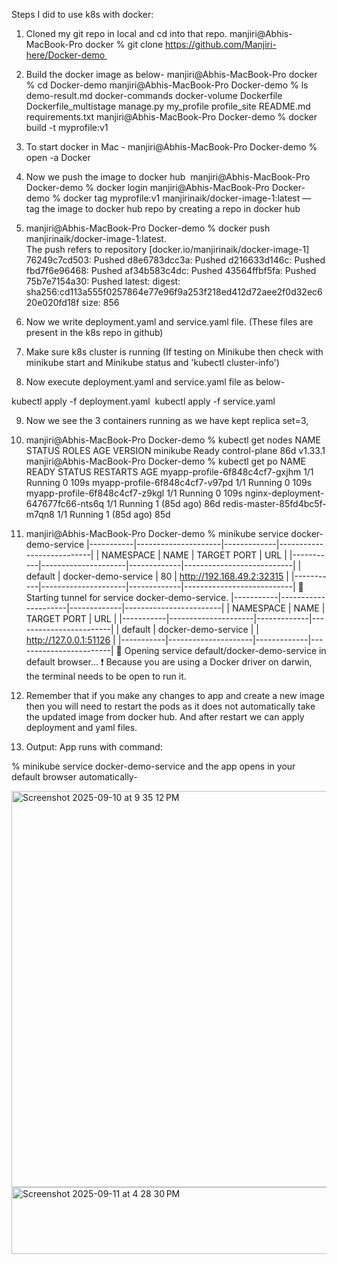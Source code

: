 Steps I did to use k8s with docker:

1. Cloned my git repo in local and cd into that repo. manjiri@Abhis-MacBook-Pro docker % git clone https://github.com/Manjiri-here/Docker-demo 

2. Build the docker image as below- manjiri@Abhis-MacBook-Pro docker % cd Docker-demo manjiri@Abhis-MacBook-Pro Docker-demo % ls demo-result.md		docker-commands		docker-volume		Dockerfile		Dockerfile_multistage	manage.py		my_profile		profile_site		README.md		requirements.txt manjiri@Abhis-MacBook-Pro Docker-demo % docker build -t myprofile:v1
 
3. To start docker in Mac  - manjiri@Abhis-MacBook-Pro Docker-demo % open -a Docker 

4. Now we push the image to docker hub  manjiri@Abhis-MacBook-Pro Docker-demo % docker login manjiri@Abhis-MacBook-Pro Docker-demo % docker tag myprofile:v1 manjirinaik/docker-image-1:latest      — tag the image to docker hub repo by creating a repo in docker hub 

5. manjiri@Abhis-MacBook-Pro Docker-demo % docker push manjirinaik/docker-image-1:latest.   
The push refers to repository [docker.io/manjirinaik/docker-image-1]
76249c7cd503: Pushed
d8e6783dcc3a: Pushed
d216633d146c: Pushed
fbd7f6e96468: Pushed
af34b583c4dc: Pushed
43564ffbf5fa: Pushed
75b7e7154a30: Pushed
latest: digest: sha256:cd113a555f0257864e77e96f9a253f218ed412d72aee2f0d32ec620e020fd18f size: 856

6. Now we write deployment.yaml and service.yaml file. (These files are present in the k8s repo in github) 

7. Make sure k8s cluster is running (If testing on Minikube then check with minikube start and Minikube status and 'kubectl cluster-info') 

8. Now execute deployment.yaml and service.yaml file as below-  

kubectl apply -f deployment.yaml 
kubectl apply -f service.yaml 

9. Now we see the 3 containers running as we have kept replica set=3,  

10) manjiri@Abhis-MacBook-Pro Docker-demo % kubectl get nodes
NAME       STATUS   ROLES           AGE   VERSION
minikube   Ready    control-plane   86d   v1.33.1
manjiri@Abhis-MacBook-Pro Docker-demo % kubectl get po
NAME                                READY   STATUS    RESTARTS      AGE
myapp-profile-6f848c4cf7-gxjhm      1/1     Running   0             109s
myapp-profile-6f848c4cf7-v97pd      1/1     Running   0             109s
myapp-profile-6f848c4cf7-z9kgl      1/1     Running   0             109s
nginx-deployment-647677fc66-nts6q   1/1     Running   1 (85d ago)   86d
redis-master-85fd4bc5f-m7qn8        1/1     Running   1 (85d ago)   85d  

11) manjiri@Abhis-MacBook-Pro Docker-demo % minikube service docker-demo-service
|-----------|---------------------|-------------|---------------------------|
| NAMESPACE |        NAME         | TARGET PORT |            URL            |
|-----------|---------------------|-------------|---------------------------|
| default   | docker-demo-service |          80 | http://192.168.49.2:32315 |
|-----------|---------------------|-------------|---------------------------|
🏃  Starting tunnel for service docker-demo-service.
|-----------|---------------------|-------------|------------------------|
| NAMESPACE |        NAME         | TARGET PORT |          URL           |
|-----------|---------------------|-------------|------------------------|
| default   | docker-demo-service |             | http://127.0.0.1:51126 |
|-----------|---------------------|-------------|------------------------|
🎉  Opening service default/docker-demo-service in default browser...
❗  Because you are using a Docker driver on darwin, the terminal needs to be open to run it.

12)  Remember that if you make any changes to app and create a new image then you will need to restart the pods as it does not automatically take the updated image from docker hub. And after restart we can apply deployment and yaml files.  

13) Output: App runs with command: 

% minikube service docker-demo-service and the app opens in your default browser automatically-

<img width="1792" height="634" alt="Screenshot 2025-09-10 at 9 35 12 PM" src="https://github.com/user-attachments/assets/816a1653-40f1-4580-b161-8c671e7adceb" />

<img width="547" height="107" alt="Screenshot 2025-09-11 at 4 28 30 PM" src="https://github.com/user-attachments/assets/416d4b4f-8b83-44c7-9361-82b095500da9" />

